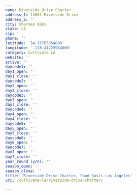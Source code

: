 ```yaml
---
name: Riverside Drive Charter
address_1: 13061 Riverside Drive
address_2: ''
city: Sherman Oaks
state: CA
zip: ''
phone: ''
latitude: '34.15765854000'
longitude: '-118.41723964000'
category: Cultivate LA
website: ''
active: ''
daycode1: ''
day1_open: ''
day1_close: ''
daycode2: ''
day2_open: ''
day2_close: ''
daycode3: ''
day3_open: ''
day3_close: ''
daycode4: ''
day4_open: ''
day4_close: ''
daycode5: ''
day5_open: ''
day5_close: ''
daycode6: ''
day6_open: ''
daycode7: ''
day7_open: ''
day7_close: ''
year_round (y/n): ''
season_open: ''
season_close: ''
title: 'Riverside Drive Charter, Food Oasis Los Angeles'
uri: /cultivate-la/riverside-drive-charter/

---
```

